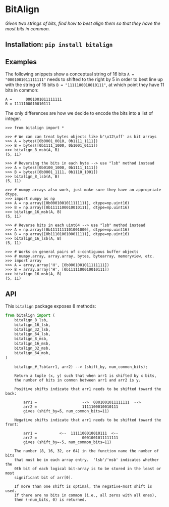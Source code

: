 # BitAlign

*Given two strings of bits, find how to best align them so that they have the most bits in common.*

## Installation: `pip install bitalign`

## Examples

The following snippets show a conceptual string of 16 bits `A = "0001001011111111"`
needs to shifted to the right by 5 in order to best line up with
the string of 16 bits `B = "1111100010010111"`, at
which point they have 11 bits in common:

```
A =      0001001011111111
B = 1111100010010111
```

The only differences are how we decide to encode the bits into a list of integer.

```pycon
>>> from bitalign import *

>>> # We can can treat bytes objects like b'\x12\xff' as bit arrays
>>> A = bytes([0b0001_0010, 0b1111_1111])
>>> B = bytes([0b1111_1000, 0b1001_0111])
>>> bitalign_8_msb(A, B)
(5, 11)

>>> # Reversing the bits in each byte --> use "lsb" method instead
>>> A = bytes([0b0100_1000, 0b1111_1111])
>>> B = bytes([0b0001_1111, 0b1110_1001])
>>> bitalign_8_lsb(A, B)
(5, 11)

>>> # numpy arrays also work, just make sure they have an appropriate dtype.
>>> import numpy as np
>>> A = np.array([0b0001001011111111], dtype=np.uint16)
>>> B = np.array([0b1111100010010111], dtype=np.uint16)
>>> bitalign_16_msb(A, B)
(5, 11)

>>> # Reverse bits in each uint64 --> use "lsb" method instead
>>> A = np.array([0b1111111101001000], dtype=np.uint16)
>>> B = np.array([0b1110100100011111], dtype=np.uint16)
>>> bitalign_16_lsb(A, B)
(5, 11)

>>> # Works on general pairs of c-contiguous buffer objects
>>> # numpy.array, array.array, bytes, bytearray, memoryview, etc.
>>> import array
>>> A = array.array('H', [0b0001001011111111])
>>> B = array.array('H', [0b1111100010010111])
>>> bitalign_16_msb(A, B)
(5, 11)
```

## API

This `bitalign` package exposes 8 methods:

```python
from bitalign import (
    bitalign_8_lsb,
    bitalign_16_lsb,
    bitalign_32_lsb,
    bitalign_64_lsb,
    bitalign_8_msb,
    bitalign_16_msb,
    bitalign_32_msb,
    bitalign_64_msb,
)
```

```
    bitalign_#_?sb(arr1, arr2) --> (shift_by, num_common_bits);

    Return a tuple (x, y) such that when arr1 is shifted by x bits,
    the number of bits in common between arr1 and arr2 is y.

    Positive shifts indicate that arr1 needs to be shifted toward the back:

        arr1 =                    -->  0001001011111111  -->
        arr2 =                    1111100010010111
        gives (shift_by=5, num_common_bits=11)

    Negative shifts indicate that arr1 needs to be shifted toward the front:

        arr1 =          <--  1111100010010111  <--
        arr2 =                    0001001011111111
        gives (shift_by=-5, num_common_bits=11)

    The number (8, 16, 32, or 64) in the function name the number of bits
    that must be in each array entry.  'lsb'/'msb' indicates whether the
    0th bit of each logical bit-array is to be stored in the least or most
    significant bit of arr[0].

    If more than one shift is optimal, the negative-most shift is used.
    If there are no bits in common (i.e., all zeros with all ones),
    then (-num_bits, 0) is returned.
```
